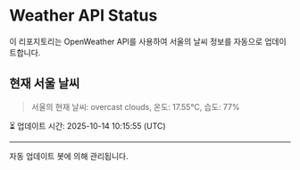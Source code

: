 
# Weather API Status

이 리포지토리는 OpenWeather API를 사용하여 서울의 날씨 정보를 자동으로 업데이트합니다.

## 현재 서울 날씨
> 서울의 현재 날씨: overcast clouds, 온도: 17.55°C, 습도: 77%

⏳ 업데이트 시간: 2025-10-14 10:15:55 (UTC)

---
자동 업데이트 봇에 의해 관리됩니다.

